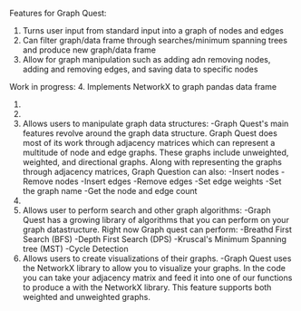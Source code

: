 Features for Graph Quest:
1. Turns user input from standard input into a graph of nodes and edges
2. Can filter graph/data frame through searches/minimum spanning trees and produce new graph/data frame
3. Allow for graph manipulation such as adding adn removing nodes, adding and removing edges, and saving data to specific nodes

Work in progress: 
4. Implements NetworkX to graph pandas data frame

1.
2. 
3. Allows users to manipulate graph data structures:
   -Graph Quest's main features revolve around the graph data structure. Graph Quest does most of its work through adjacency matrices which can represent a multitude of node and      edge graphs. These graphs include unweighted, weighted, and directional graphs.
   Along with representing the graphs through adjacency matrices, Graph Question can also:
   -Insert nodes
   -Remove nodes
   -Insert edges
   -Remove edges
   -Set edge weights
   -Set the graph name
   -Get the node and edge count
4. 
5. Allows user to perform search and other graph algorithms:
   -Graph Quest has a growing library of algorithms that you can perform on your graph datastructure. 
    Right now Graph quest can perform:
   -Breathd First Search (BFS)
   -Depth First Search (DPS)
   -Kruscal's Minimum Spanning tree (MST)
   -Cycle Detection
6. Allows users to create visualizations of their graphs.
   -Graph Quest uses the NetworkX library to allow you to visualize your graphs. In the code you can take your adjacency matrix and feed it into one of our functions to produce a     with the NetworkX library. This feature supports both weighted and unweighted graphs.
